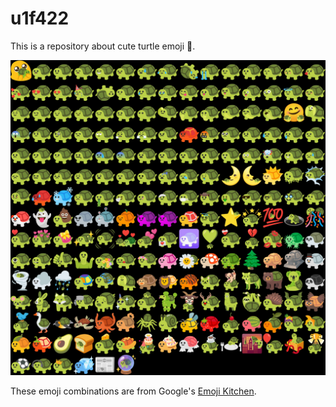 # u1f422

This is a repository about cute turtle emoji 🐢.



![all_turtles](./all.jpg)



These emoji combinations are from Google's [Emoji Kitchen](https://emojipedia.org/emoji-kitchen/).
